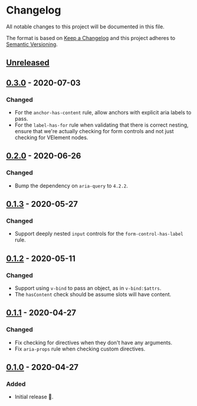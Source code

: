 # Changelog

All notable changes to this project will be documented in this file.

The format is based on [Keep a Changelog](http://keepachangelog.com/en/1.0.0/) and this project adheres to [Semantic Versioning](http://semver.org/spec/v2.0.0.html).

## [Unreleased]

## [0.3.0] - 2020-07-03

### Changed

- For the `anchor-has-content` rule, allow anchors with explicit aria labels to pass.
- For the `label-has-for` rule when validating that there is correct nesting, ensure that we're actually checking for form controls and not just checking for VElement nodes.

## [0.2.0] - 2020-06-26

### Changed

- Bump the dependency on `aria-query` to `4.2.2`.

## [0.1.3] - 2020-05-27

### Changed

- Support deeply nested `input` controls for the `form-control-has-label` rule.

## [0.1.2] - 2020-05-11

### Changed

- Support using `v-bind` to pass an object, as in `v-bind:$attrs`.
- The `hasContent` check should be assume slots will have content.

## [0.1.1] - 2020-04-27

### Changed

- Fix checking for directives when they don't have any arguments.
- Fix `aria-props` rule when checking custom directives.

## [0.1.0] - 2020-04-27

### Added

- Initial release 🎉.

[unreleased]: https://github.com/vue-a11y/eslint-plugin-vuejs-accessibility/compare/v0.3.0...HEAD
[0.3.0]: https://github.com/CultureHQ/components/compare/v0.2.0...v0.3.0
[0.2.0]: https://github.com/CultureHQ/components/compare/v0.1.3...v0.2.0
[0.1.3]: https://github.com/CultureHQ/components/compare/v0.1.2...v0.1.3
[0.1.2]: https://github.com/CultureHQ/components/compare/v0.1.1...v0.1.2
[0.1.1]: https://github.com/CultureHQ/components/compare/v0.1.0...v0.1.1
[0.1.0]: https://github.com/CultureHQ/components/compare/9de449...v0.1.0
